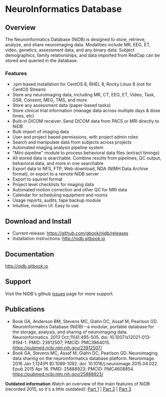 # NeuroInformatics Database

## Overview
The Neuroinformatics Database (NiDB) is designed to store, retrieve, analyze, and share neuroimaging data. Modalities include MR, EEG, ET, video, genetics, assessment data, and any binary data. Subject demographics, family relationships, and data imported from RedCap can be stored and queried in the database.

### Features
* .rpm based installation for CentOS 8, RHEL 8, Rocky Linux 8 (not for CentOS Stream)
* Store any neuroimaging data, including MR, CT, EEG, ET, Video, Task, GSR, Consent, MEG, TMS, and more
* Store any assessment data (paper-based tasks)
* Store clinical trial information (manage data across multiple days & dose times, etc)
* Built-in DICOM receiver. Send DICOM data from PACS or MRI directly to NiDB
* Bulk import of imaging data
* User and project based permissions, with project admin roles
* Search and manipulate data from subjects across projects
* Automated imaging analysis pipeline system
* "Mini-pipeline" module to process behavioral data files (extract timings)
* All stored data is searchable. Combine results from pipelines, QC output, behavioral data, and more in one searchable
* Export data to NFS, FTP, Web download, NDA (NIMH Data Archive format), or export to a remote NiDB server
* Export to squirrel format
* Project level checklists for imaging data
* Automated motion correction and other QC for MRI data
* Calendar for scheduling equipment and rooms
* Usage reports, audits, tape backup module
* Intuitive, modern UI. Easy to use

## Download and Install
* Current release: https://github.com/gbook/nidb/releases
* Installation instructions: http://nidb.gitbook.io

## Documentation
http://nidb.gitbook.io

## Support
Visit the NiDB's github <a href="https://github.com/gbook/nidb/issues">issues</a> page for more support.

## Publications
* Book GA, Anderson BM, Stevens MC, Glahn DC, Assaf M, Pearlson GD. Neuroinformatics Database (NiDB)--a modular, portable database for the storage, analysis, and sharing of neuroimaging data. Neuroinformatics. 2013 Oct;11(4):495-505. doi: 10.1007/s12021-013-9194-1. PMID: 23912507; PMCID: PMC3864015. https://pubmed.ncbi.nlm.nih.gov/23912507/
* Book GA, Stevens MC, Assaf M, Glahn DC, Pearlson GD. Neuroimaging data sharing on the neuroinformatics database platform. Neuroimage. 2016 Jan 1;124(Pt B):1089-1092. doi: 10.1016/j.neuroimage.2015.04.022. Epub 2015 Apr 16. PMID: 25888923; PMCID: PMC4608854. https://pubmed.ncbi.nlm.nih.gov/25888923/

**Outdated information**
Watch an overview of the main features of NiDB (recorded 2015, so it's a little outdated): <a href="https://youtu.be/tOX7VamHGvM">Part 1</a> | <a href="https://youtu.be/dX11HRj_kEs">Part 2</a> | <a href="https://youtu.be/aovrq-oKO-M">Part 3</a>
